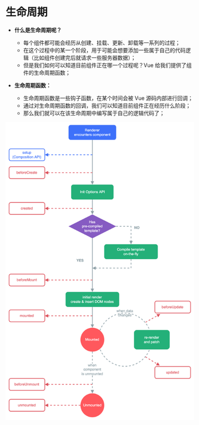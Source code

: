 # 生命周期

* **什么是生命周期呢？** 
  * 每个组件都可能会经历从创建、挂载、更新、卸载等一系列的过程； 
  * 在这个过程中的某一个阶段，用于可能会想要添加一些属于自己的代码逻辑（比如组件创建完后就请求一些服务器数据）； 
  * 但是我们如何可以知道目前组件正在哪一个过程呢？Vue 给我们提供了组件的生命周期函数； 

* **生命周期函数：** 
  * 生命周期函数是一些钩子函数，在某个时间会被 Vue 源码内部进行回调； 
  * 通过对生命周期函数的回调，我们可以知道目前组件正在经历什么阶段； 
  * 那么我们就可以在该生命周期中编写属于自己的逻辑代码了；

![image](../images7/264/01.png)

